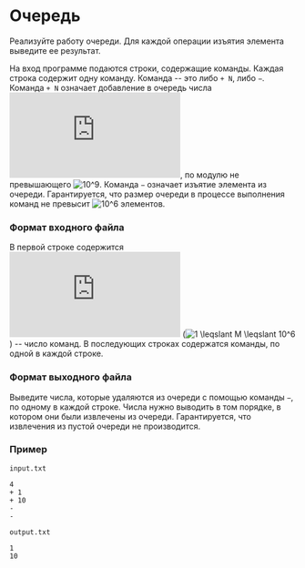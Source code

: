 # Очередь

Реализуйте работу очереди. Для каждой операции изъятия элемента выведите ее результат.

На вход программе подаются строки, содержащие команды.  Каждая строка содержит одну команду.  Команда -- это либо `+ N`, либо `−`.  Команда `+ N` означает добавление в очередь числа ![N](https://latex.codecogs.com/svg.latex?N), по модулю не превышающего ![10^9](https://latex.codecogs.com/svg.latex?10^9).  Команда `−` означает изъятие элемента из очереди.  Гарантируется, что размер очереди в процессе выполнения команд не превысит ![10^6](https://latex.codecogs.com/svg.latex?10^6) элементов.

### Формат входного файла

 В первой строке содержится ![M](https://latex.codecogs.com/svg.latex?M) (![1 \leqslant M \leqslant 10^6](https://latex.codecogs.com/svg.latex?1%20\leqslant%20M%20\leqslant%2010^6)) -- число команд.  В последующих строках содержатся команды, по одной в каждой строке.

### Формат выходного файла

Выведите числа, которые удаляются из очереди с помощью команды `−`, по одному в каждой строке.  Числа нужно выводить в том порядке, в котором они были извлечены из очереди.  Гарантируется, что извлечения из пустой очереди не производится.

### Пример

`input.txt`
```
4
+ 1
+ 10
-
-
```

`output.txt`
```
1
10
```

